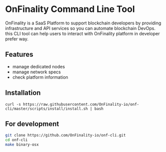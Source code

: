 # OnFinality Command Line Tool

OnFinality is a SaaS Platform to support blockchain developers by providing infrastructure and API services so you can automate blockchain DevOps.
this CLI tool can help users to interact with OnFinality platform in developer prefer way. 

## Features

- manage dedicated nodes
- manage network specs
- check platform information


## Installation
```
curl -s https://raw.githubusercontent.com/OnFinality-io/onf-cli/master/scripts/install/install.sh | bash
```

## For development

```bash
git clone https://github.com/OnFinality-io/onf-cli.git
cd onf-cli
make binary-osx
```

